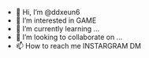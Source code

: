 - 👋 Hi, I’m @ddxeun6
- 👀 I’m interested in GAME
- 🌱 I’m currently learning ...
- 💞️ I’m looking to collaborate on ...
- 📫 How to reach me INSTARGRAM DM

<!---
ddxeun6/ddxeun6 is a ✨ special ✨ repository because its `README.md` (this file) appears on your GitHub profile.
You can click the Preview link to take a look at your changes.
--->
